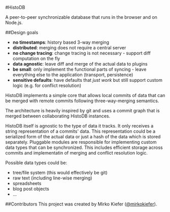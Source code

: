 #HistoDB

A peer-to-peer synchronizable database that runs in the browser and on Node.js.

##Design goals
- **no timestamps**: history based 3-way merging
- **distributed**: merging does not require a central server
- **no change tracing**: change tracing is not necessary - support diff computation on the fly
- **data agnostic**: leave diff and merge of the actual data to plugins
- **be small**: only implement the functional parts of syncing - leave everything else to the application (transport, persistence)
- **sensitive defaults**: have defaults that *just work* but still support custom logic (e.g. for conflict resolution)

HistoDB implements a simple core that allows local commits of data that can be merged with remote commits following three-way-merging semantics.

The architecture is heavily inspired by git and uses a commit graph that is merged between collaborating HistoDB instances.

HistoDB itself is agnostic to the type of data it tracks.
It only receives a string representation of a commits' data.
This representation could be a serialized form of the actual data or just a hash of the data which is stored separately.
Pluggable modules are responsible for implementing custom data types that can be synchronized.
This includes efficient storage across commits and implementatin of merging and conflict resolution logic.

Possible data types could be:

- tree/file system (this would effectively be git)
- raw text (including line-wise merging)
- spreadsheets
- blog post objects
- ...

##Contributors
This project was created by Mirko Kiefer ([@mirkokiefer](https://github.com/mirkokiefer)).
